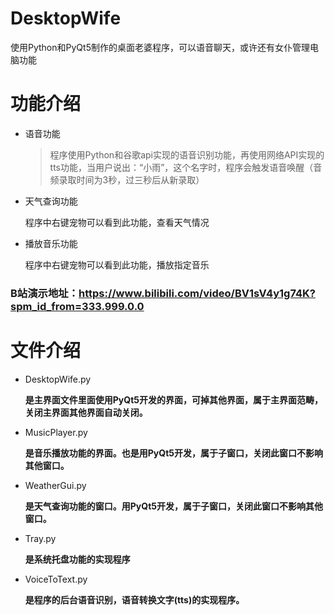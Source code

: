 # DesktopWife
使用Python和PyQt5制作的桌面老婆程序，可以语音聊天，或许还有女仆管理电脑功能

# 功能介绍
- 语音功能

  > 程序使用Python和谷歌api实现的语音识别功能，再使用网络API实现的tts功能，当用户说出：“小雨”，这个名字时，程序会触发语音唤醒（音频录取时间为3秒，过三秒后从新录取）

- 天气查询功能

  程序中右键宠物可以看到此功能，查看天气情况
 
- 播放音乐功能

  程序中右键宠物可以看到此功能，播放指定音乐

### B站演示地址：https://www.bilibili.com/video/BV1sV4y1g74K?spm_id_from=333.999.0.0


# 文件介绍
- DesktopWife.py

  **是主界面文件里面使用PyQt5开发的界面，可掉其他界面，属于主界面范畴，关闭主界面其他界面自动关闭。**

- MusicPlayer.py
  
  **是音乐播放功能的界面。也是用PyQt5开发，属于子窗口，关闭此窗口不影响其他窗口。**

- WeatherGui.py
  
  **是天气查询功能的窗口。用PyQt5开发，属于子窗口，关闭此窗口不影响其他窗口。**

- Tray.py
  
  **是系统托盘功能的实现程序**

- VoiceToText.py
  
  **是程序的后台语音识别，语音转换文字(tts)的实现程序。**
